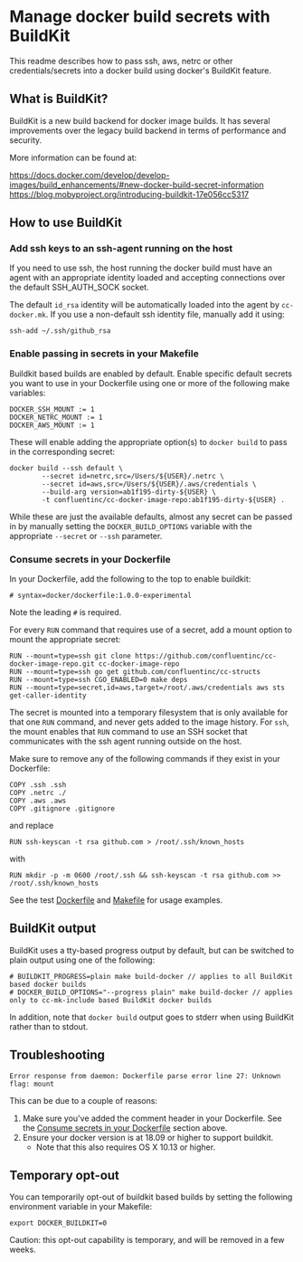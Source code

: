 # Manage docker build secrets with BuildKit

This readme describes how to pass ssh, aws, netrc or other credentials/secrets into a docker build
using docker's BuildKit feature.

## What is BuildKit?

BuildKit is a new build backend for docker image builds. It has several improvements over the
legacy build backend in terms of performance and security.

More information can be found at:

https://docs.docker.com/develop/develop-images/build_enhancements/#new-docker-build-secret-information
https://blog.mobyproject.org/introducing-buildkit-17e056cc5317

## How to use BuildKit

### Add ssh keys to an ssh-agent running on the host

If you need to use ssh, the host running the docker build must have an agent with an
appropriate identity loaded and accepting connections over the default SSH_AUTH_SOCK socket.

The default `id_rsa` identity will be automatically loaded into the agent by `cc-docker.mk`. If you
use a non-default ssh identity file, manually add it using:

    ssh-add ~/.ssh/github_rsa

### Enable passing in secrets in your Makefile

Buildkit based builds are enabled by default. Enable specific default secrets you want to use in your
Dockerfile using one or more of the following make variables:

    DOCKER_SSH_MOUNT := 1
    DOCKER_NETRC_MOUNT := 1
    DOCKER_AWS_MOUNT := 1

These will enable adding the appropriate option(s) to `docker build` to pass in the corresponding
secret:

    docker build --ssh default \
            --secret id=netrc,src=/Users/${USER}/.netrc \
            --secret id=aws,src=/Users/${USER}/.aws/credentials \
            --build-arg version=ab1f195-dirty-${USER} \
            -t confluentinc/cc-docker-image-repo:ab1f195-dirty-${USER} .

While these are just the available defaults, almost any secret can be passed in by manually setting
the `DOCKER_BUILD_OPTIONS` variable with the appropriate `--secret` or `--ssh` parameter.

### Consume secrets in your Dockerfile

In your Dockerfile, add the following to the top to enable buildkit:

    # syntax=docker/dockerfile:1.0.0-experimental

Note the leading `#` is required.

For every `RUN` command that requires use of a secret, add a mount option to mount the
appropriate secret:

    RUN --mount=type=ssh git clone https://github.com/confluentinc/cc-docker-image-repo.git cc-docker-image-repo
    RUN --mount=type=ssh go get github.com/confluentinc/cc-structs
    RUN --mount=type=ssh CGO_ENABLED=0 make deps
    RUN --mount=type=secret,id=aws,target=/root/.aws/credentials aws sts get-caller-identity

The secret is mounted into a temporary filesystem that is only available for that one `RUN` command,
and never gets added to the image history. For `ssh`, the mount enables that `RUN` command to
use an SSH socket that communicates with the ssh agent running outside on the host.

Make sure to remove any of the following commands if they exist in your Dockerfile:

    COPY .ssh .ssh
    COPY .netrc ./
    COPY .aws .aws
    COPY .gitignore .gitignore

and replace

    RUN ssh-keyscan -t rsa github.com > /root/.ssh/known_hosts

with

    RUN mkdir -p -m 0600 /root/.ssh && ssh-keyscan -t rsa github.com >> /root/.ssh/known_hosts

See the test [Dockerfile](tests/go-docker-build-test/Dockerfile) and
[Makefile](tests/go-docker-build-test/Makefile) for usage examples.

## BuildKit output

BuildKit uses a tty-based progress output by default, but can be switched to plain output using
one of the following:

    # BUILDKIT_PROGRESS=plain make build-docker // applies to all BuildKit based docker builds
    # DOCKER_BUILD_OPTIONS="--progress plain" make build-docker // applies only to cc-mk-include based BuildKit docker builds

In addition, note that `docker build` output goes to stderr when using BuildKit rather than to
stdout.

## Troubleshooting

    Error response from daemon: Dockerfile parse error line 27: Unknown flag: mount

This can be due to a couple of reasons:

1. Make sure you've added the comment header in your Dockerfile. See the [Consume secrets in your
Dockerfile](#consume-secrets-in-your-dockerfile) section above.
1. Ensure your docker version is at 18.09 or higher to support buildkit.
   * Note that this also requires OS X 10.13 or higher.

## Temporary opt-out

You can temporarily opt-out of buildkit based builds by setting the following environment variable in your
Makefile:

    export DOCKER_BUILDKIT=0

Caution: this opt-out capability is temporary, and will be removed in a few weeks.
